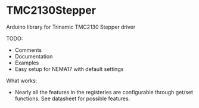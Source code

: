# TMC2130Stepper
Arduino library for Trinamic TMC2130 Stepper driver

TODO:
- Comments
- Documentation
- Examples
- Easy setup for NEMA17 with default settings

What works:
- Nearly all the features in the registeries are configurable through get/set functions. See datasheet for possible features.